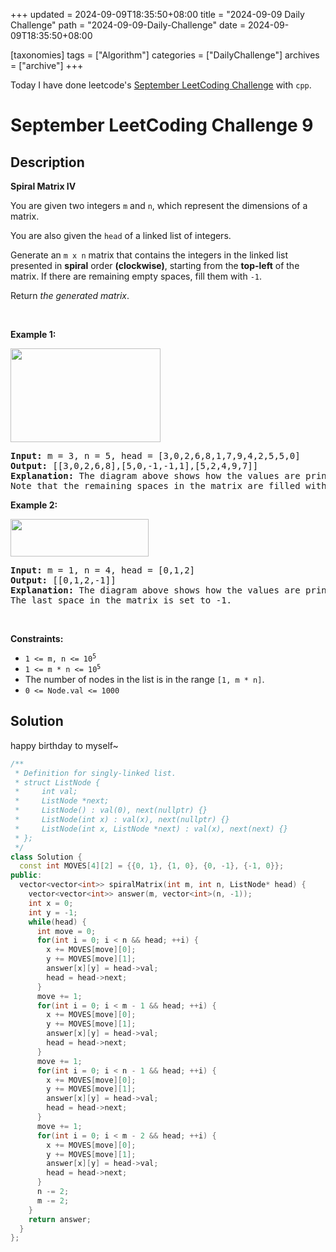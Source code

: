 +++
updated = 2024-09-09T18:35:50+08:00
title = "2024-09-09 Daily Challenge"
path = "2024-09-09-Daily-Challenge"
date = 2024-09-09T18:35:50+08:00

[taxonomies]
tags = ["Algorithm"]
categories = ["DailyChallenge"]
archives = ["archive"]
+++

Today I have done leetcode's [September LeetCoding Challenge](https://leetcode.com/problems/spiral-matrix-iv/) with `cpp`.

<!-- more -->

# September LeetCoding Challenge 9

## Description

**Spiral Matrix IV**

<p>You are given two integers <code>m</code> and <code>n</code>, which represent the dimensions of a matrix.</p>

<p>You are also given the <code>head</code> of a linked list of integers.</p>

<p>Generate an <code>m x n</code> matrix that contains the integers in the linked list presented in <strong>spiral</strong> order <strong>(clockwise)</strong>, starting from the <strong>top-left</strong> of the matrix. If there are remaining empty spaces, fill them with <code>-1</code>.</p>

<p>Return <em>the generated matrix</em>.</p>

<p>&nbsp;</p>
<p><strong class="example">Example 1:</strong></p>
<img alt="" src="https://assets.leetcode.com/uploads/2022/05/09/ex1new.jpg" style="width: 240px; height: 150px;" />
<pre>
<strong>Input:</strong> m = 3, n = 5, head = [3,0,2,6,8,1,7,9,4,2,5,5,0]
<strong>Output:</strong> [[3,0,2,6,8],[5,0,-1,-1,1],[5,2,4,9,7]]
<strong>Explanation:</strong> The diagram above shows how the values are printed in the matrix.
Note that the remaining spaces in the matrix are filled with -1.
</pre>

<p><strong class="example">Example 2:</strong></p>
<img alt="" src="https://assets.leetcode.com/uploads/2022/05/11/ex2.jpg" style="width: 221px; height: 60px;" />
<pre>
<strong>Input:</strong> m = 1, n = 4, head = [0,1,2]
<strong>Output:</strong> [[0,1,2,-1]]
<strong>Explanation:</strong> The diagram above shows how the values are printed from left to right in the matrix.
The last space in the matrix is set to -1.</pre>

<p>&nbsp;</p>
<p><strong>Constraints:</strong></p>

<ul>
	<li><code>1 &lt;= m, n &lt;= 10<sup>5</sup></code></li>
	<li><code>1 &lt;= m * n &lt;= 10<sup>5</sup></code></li>
	<li>The number of nodes in the list is in the range <code>[1, m * n]</code>.</li>
	<li><code>0 &lt;= Node.val &lt;= 1000</code></li>
</ul>


## Solution

happy birthday to myself~

``` cpp
/**
 * Definition for singly-linked list.
 * struct ListNode {
 *     int val;
 *     ListNode *next;
 *     ListNode() : val(0), next(nullptr) {}
 *     ListNode(int x) : val(x), next(nullptr) {}
 *     ListNode(int x, ListNode *next) : val(x), next(next) {}
 * };
 */
class Solution {
  const int MOVES[4][2] = {{0, 1}, {1, 0}, {0, -1}, {-1, 0}};
public:
  vector<vector<int>> spiralMatrix(int m, int n, ListNode* head) {
    vector<vector<int>> answer(m, vector<int>(n, -1));
    int x = 0;
    int y = -1;
    while(head) {
      int move = 0;
      for(int i = 0; i < n && head; ++i) {
        x += MOVES[move][0];
        y += MOVES[move][1];
        answer[x][y] = head->val;
        head = head->next;
      }
      move += 1;
      for(int i = 0; i < m - 1 && head; ++i) {
        x += MOVES[move][0];
        y += MOVES[move][1];
        answer[x][y] = head->val;
        head = head->next;
      }
      move += 1;
      for(int i = 0; i < n - 1 && head; ++i) {
        x += MOVES[move][0];
        y += MOVES[move][1];
        answer[x][y] = head->val;
        head = head->next;
      }
      move += 1;
      for(int i = 0; i < m - 2 && head; ++i) {
        x += MOVES[move][0];
        y += MOVES[move][1];
        answer[x][y] = head->val;
        head = head->next;
      }
      n -= 2;
      m -= 2;
    }
    return answer;
  }
};
```
